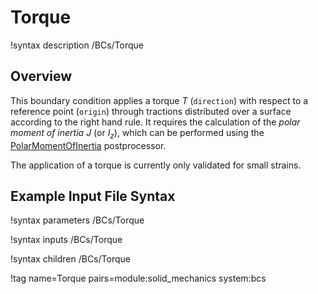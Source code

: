 # Torque

!syntax description /BCs/Torque

## Overview

This boundary condition applies a torque $T$ (`direction`) with respect to a
reference point (`origin`) through tractions distributed over a surface
according to the right hand rule. It requires the calculation of the *polar
moment of inertia* $J$ (or $I_z$), which can be performed using the
[PolarMomentOfInertia](PolarMomentOfInertia.md) postprocessor.

The application of a torque is currently only validated for small strains.

## Example Input File Syntax

!syntax parameters /BCs/Torque

!syntax inputs /BCs/Torque

!syntax children /BCs/Torque

!tag name=Torque pairs=module:solid_mechanics system:bcs
